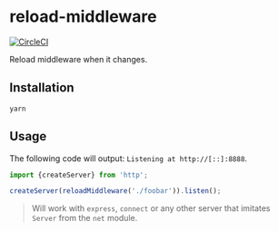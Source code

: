 # reload-middleware

[![CircleCI](https://circleci.com/gh/jameslnewell/reload-middleware.svg?style=svg)](https://circleci.com/gh/jameslnewell/reload-middleware)

Reload middleware when it changes.

## Installation

```
yarn
```

## Usage

The following code will output: `Listening at http://[::]:8888`.

```js
import {createServer} from 'http';

createServer(reloadMiddleware('./foobar')).listen();

```

> Will work with `express`, `connect` or any other server that imitates `Server` from the `net` module.